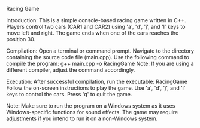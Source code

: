 Racing Game

Introduction:
This is a simple console-based racing game written in C++. Players control two 
cars (CAR1 and CAR2) using 'a', 'd', 'j', and 'l' keys to move left and right. 
The game ends when one of the cars reaches the position 30.

Compilation:
Open a terminal or command prompt.
Navigate to the directory containing the source code file (main.cpp).
Use the following command to compile the program:
g++ main.cpp -o RacingGame
Note: If you are using a different compiler, adjust the command accordingly.

Execution:
After successful compilation, run the executable:
RacingGame
Follow the on-screen instructions to play the game.
Use 'a', 'd', 'j', and 'l' keys to control the cars.
Press 'q' to quit the game.

Note:
Make sure to run the program on a Windows system as it uses Windows-specific functions for sound effects.
The game may require adjustments if you intend to run it on a non-Windows system.